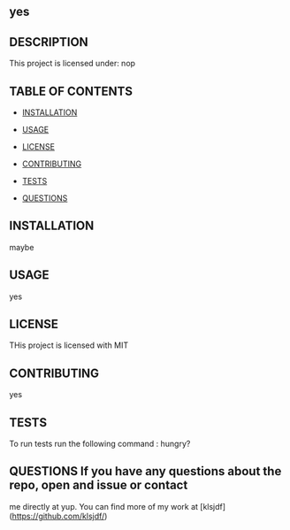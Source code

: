 ## yes

  ## DESCRIPTION 
  This project is licensed under: nop
  ## TABLE OF CONTENTS

  * [INSTALLATION](#INSTALLATION)
 
  * [USAGE](#USAGE)
  
  * [LICENSE](#LICENSE)
 
  * [CONTRIBUTING](#CONTRIBUTING)
  
  * [TESTS](#TEST)

  * [QUESTIONS](#QUESTIONS)
  
  
  ## INSTALLATION
   maybe
  ## USAGE
  yes
  ## LICENSE
  THis project is licensed with MIT 
  ## CONTRIBUTING
  yes
  ## TESTS
  To run tests run the following command : hungry?

  ## QUESTIONS If you have any questions about the repo, open and issue or contact 
  me directly at yup. You can find more of my work 
  at [klsjdf] (https://github.com/klsjdf/)
  